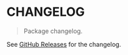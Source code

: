 # CHANGELOG

> Package changelog.

See [GitHub Releases](https://github.com/stdlib-js/datasets-img-acanthus-mollis/releases) for the changelog.